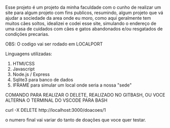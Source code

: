Esse projeto é um projeto da minha faculdade com o cunho de realizar um site para algum projeto com fins publicos,
resumindo, algum projeto que vá ajudar a sociedade da area onde eu moro, como aqui geralmente tem muitos cães soltos, idealizei e 
codei esse site, simulando o endereço de uma casa de cuidados com cães e gatos abandonados e/ou resgatados de condições precarias.

OBS: O codigo vai ser rodado em LOCALPORT

Linguagens utilizadas:
 1. HTMl/CSS
 2. Javascript
 3. Node.js / Express
 4. Sqlite3 para banco de dados
 5. IFRAME para simular um local onde seria a nossa "sede"

COMANDO PARA REALIZAR O DELETE, REALIZADO NO GITBASH, OU VOCE ALTERNA O TERMINAL DO VSCODE PARA BASH

curl -X DELETE http://localhost:3000/doacoes/1

o numero final vai variar do tanto de doações que voce quer testar.